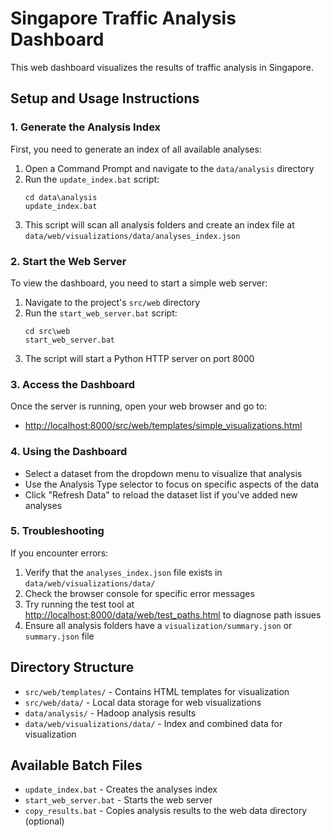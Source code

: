 # Singapore Traffic Analysis Dashboard

This web dashboard visualizes the results of traffic analysis in Singapore.

## Setup and Usage Instructions

### 1. Generate the Analysis Index

First, you need to generate an index of all available analyses:

1. Open a Command Prompt and navigate to the `data/analysis` directory
2. Run the `update_index.bat` script:
   ```
   cd data\analysis
   update_index.bat
   ```
3. This script will scan all analysis folders and create an index file at `data/web/visualizations/data/analyses_index.json`

### 2. Start the Web Server

To view the dashboard, you need to start a simple web server:

1. Navigate to the project's `src/web` directory
2. Run the `start_web_server.bat` script:
   ```
   cd src\web
   start_web_server.bat
   ```
3. The script will start a Python HTTP server on port 8000

### 3. Access the Dashboard

Once the server is running, open your web browser and go to:
- [http://localhost:8000/src/web/templates/simple_visualizations.html](http://localhost:8000/src/web/templates/simple_visualizations.html)

### 4. Using the Dashboard

- Select a dataset from the dropdown menu to visualize that analysis
- Use the Analysis Type selector to focus on specific aspects of the data
- Click "Refresh Data" to reload the dataset list if you've added new analyses

### 5. Troubleshooting

If you encounter errors:

1. Verify that the `analyses_index.json` file exists in `data/web/visualizations/data/`
2. Check the browser console for specific error messages
3. Try running the test tool at [http://localhost:8000/data/web/test_paths.html](http://localhost:8000/data/web/test_paths.html) to diagnose path issues
4. Ensure all analysis folders have a `visualization/summary.json` or `summary.json` file

## Directory Structure

- `src/web/templates/` - Contains HTML templates for visualization
- `src/web/data/` - Local data storage for web visualizations
- `data/analysis/` - Hadoop analysis results
- `data/web/visualizations/data/` - Index and combined data for visualization

## Available Batch Files

- `update_index.bat` - Creates the analyses index
- `start_web_server.bat` - Starts the web server
- `copy_results.bat` - Copies analysis results to the web data directory (optional) 